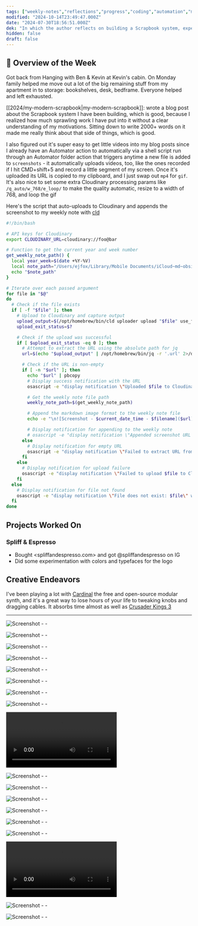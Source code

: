 ```yaml
---
tags: ["weekly-notes","reflections","progress","coding","automation","music","health"]
modified: "2024-10-14T23:49:47.000Z"
date: "2024-07-30T18:56:51.000Z"
dek: "In which the author reflects on building a Scrapbook system, experiments with a modular synth, and efficiently uploads videos to their blog posts via Cloudinary."
hidden: false
draft: false
---
```

## 🌟 Overview of the Week

Got back from Hanging with Ben & Kevin at Kevin's cabin. On Monday family helped me move out a lot of the big remaining stuff from my apartment in to storage: bookshelves, desk, bedframe. Everyone helped and left exhausted.

[[2024/my-modern-scrapbook|my-modern-scrapbook]]: wrote a blog post about the Scrapbook system I have been building, which is good, because I realized how much sprawling work I have put into it without a clear understanding of my motivations. Sitting down to write 2000+ words on it made me really think about that side of things, which is good.

I also figured out it's super easy to get little videos into my blog posts since I already have an Automator action to automatically via a shell script run through an Automator folder action that triggers anytime a new file is added to `screenshots` - it automatically uploads videos, too, like the ones recorded if I hit CMD+shift+5 and record a little segment of my screen. Once it's uploaded its URL is copied to my clipboard, and I just swap out `mp4` for `gif`. It's also nice to set some extra Cloudinary processing params like `/q_auto/w_768/e_loop/` to make the quality automatic, resize to a width of 768, and loop the gif

Here's the script that auto-uploads to Cloudinary and appends the screenshot to my weekly note with [cld](https://cloudinary.com/documentation/cloudinary_cli)

```bash
#!/bin/bash

# API keys for Cloudinary
export CLOUDINARY_URL=cloudinary://foo@bar

# Function to get the current year and week number
get_weekly_note_path() {
  local year_week=$(date +%Y-%V)
  local note_path="/Users/ejfox/Library/Mobile Documents/iCloud~md~obsidian/Documents/ejfox/Week Notes/${year_week}.md"
  echo "$note_path"
}

# Iterate over each passed argument
for file in "$@"
do
  # Check if the file exists
  if [ -f "$file" ]; then
    # Upload to Cloudinary and capture output
    upload_output=$(/opt/homebrew/bin/cld uploader upload "$file" use_filename=true unique_filename=false 2>&1)
    upload_exit_status=$?

    # Check if the upload was successful
    if [ $upload_exit_status -eq 0 ]; then
      # Attempt to extract the URL using the absolute path for jq
      url=$(echo "$upload_output" | /opt/homebrew/bin/jq -r '.url' 2>/dev/null)

      # Check if the URL is non-empty
      if [ -n "$url" ]; then
        echo "$url" | pbcopy
        # Display success notification with the URL
        osascript -e "display notification \"Uploaded $file to Cloudinary and URL copied to clipboard: $url\" with title \"Screenshot Upload\""

        # Get the weekly note file path
        weekly_note_path=$(get_weekly_note_path)

        # Append the markdown image format to the weekly note file
        echo -e "\n![Screenshot - $current_date_time - $filename]($url)" >> "$weekly_note_path"

        # Display notification for appending to the weekly note
        # osascript -e "display notification \"Appended screenshot URL to weekly note: $weekly_note_path\" with title \"Weekly Note Update\""
      else
        # Display notification for empty URL
        osascript -e "display notification \"Failed to extract URL from output\" with title \"Debug\""
      fi
    else
      # Display notification for upload failure
      osascript -e "display notification \"Failed to upload $file to Cloudinary. Error: $upload_output\" with title \"Screenshot Upload\""
    fi
  else
    # Display notification for file not found
    osascript -e "display notification \"File does not exist: $file\" with title \"Debug\""
  fi
done

```


## Projects Worked On

### Spliff & Espresso
- Bought <spliffandespresso.com> and got @spliffandespresso on IG
- Did some experimentation with colors and typefaces for the logo

## Creative Endeavors

I've been playing a lot with [Cardinal](https://cardinal.kx.studio) the free and open-source modular synth, and it's a great way to lose hours of your life to tweaking knobs and dragging cables. It absorbs time almost as well as [Crusader Kings 3](https://store.steampowered.com/app/1158310/Crusader_Kings_III/)

---

![Screenshot - - ](http://res.cloudinary.com/ejf/image/upload/v1722536061/Screenshot_2024-08-01_at_2.14.04_PM.png)

![Screenshot - - ](http://res.cloudinary.com/ejf/image/upload/v1722573787/Screenshot_2024-08-02_at_12.42.54_AM.png)

![Screenshot - - ](http://res.cloudinary.com/ejf/image/upload/v1722609608/Screenshot_2024-08-02_at_10.39.55_AM.png)

![Screenshot - - ](http://res.cloudinary.com/ejf/image/upload/v1722609675/Screenshot_2024-08-02_at_10.41.03_AM.png)

![Screenshot - - ](http://res.cloudinary.com/ejf/image/upload/v1722609689/Screenshot_2024-08-02_at_10.41.15_AM.png)

![Screenshot - - ](http://res.cloudinary.com/ejf/image/upload/v1722609820/Screenshot_2024-08-02_at_10.43.12_AM.png)

![Screenshot - - ](http://res.cloudinary.com/ejf/image/upload/v1722609879/Screenshot_2024-08-02_at_10.44.24_AM.png)

![Screenshot - - ](http://res.cloudinary.com/ejf/image/upload/v1722610045/Screenshot_2024-08-02_at_10.47.11_AM.png)

![Screenshot - - ](http://res.cloudinary.com/ejf/video/upload/v1722610907/Screen_Recording_2024-08-02_at_11.00.13_AM.mov)

![Screenshot - - ](http://res.cloudinary.com/ejf/image/upload/v1722612330/Screenshot_2024-08-02_at_11.25.18_AM.png)

![Screenshot - - ](http://res.cloudinary.com/ejf/image/upload/v1722612365/Screenshot_2024-08-02_at_11.25.53_AM.png)

![Screenshot - - ](http://res.cloudinary.com/ejf/image/upload/v1722614112/Screenshot_2024-08-02_at_11.55.00_AM.png)

![Screenshot - - ](http://res.cloudinary.com/ejf/image/upload/v1722618320/Screenshot_2024-08-02_at_1.05.07_PM.png)

![Screenshot - - ](http://res.cloudinary.com/ejf/image/upload/v1722643343/Screenshot_2024-08-02_at_8.01.35_PM.png)

![Screenshot - - ](http://res.cloudinary.com/ejf/image/upload/v1722643831/Screenshot_2024-08-02_at_8.09.58_PM.png)

![Screenshot - - ](http://res.cloudinary.com/ejf/video/upload/v1722644212/Screen_Recording_2024-08-02_at_8.13.46_PM.mov)

![Screenshot - - ](http://res.cloudinary.com/ejf/image/upload/v1722703810/Screenshot_2024-08-03_at_12.49.46_PM.png)

![Screenshot - - ](http://res.cloudinary.com/ejf/image/upload/v1722703817/Screenshot_2024-08-03_at_12.50.03_PM.png)
